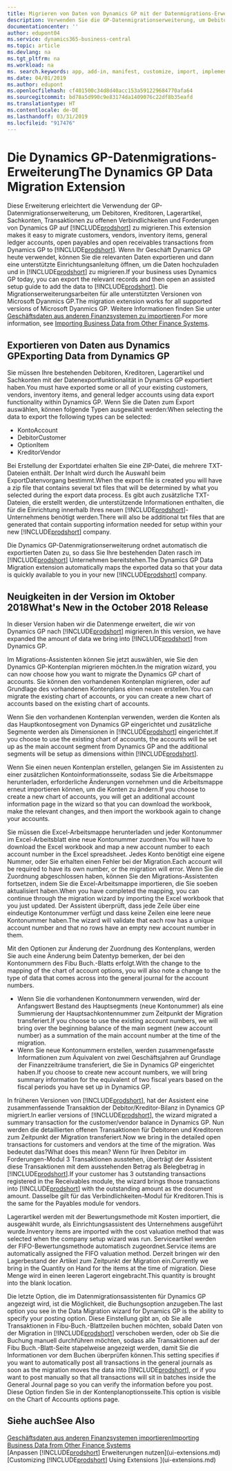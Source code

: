 ```yaml
---
title: Migrieren von Daten von Dynamics GP mit der Datenmigrations-Erweiterung | Microsoft Docs
description: Verwenden Sie die GP-Datenmigrationserweiterung, um Debitoren, Kreditoren, Lagerartikel, Sachkonten, Transaktionen zu offenen Verbindlichkeiten und Forderungen von Dynamics GP auf Business Central zu migrieren.
documentationcenter: ''
author: edupont04
ms.service: dynamics365-business-central
ms.topic: article
ms.devlang: na
ms.tgt_pltfrm: na
ms.workload: na
ms. search.keywords: app, add-in, manifest, customize, import, implement
ms.date: 04/01/2019
ms.author: edupont
ms.openlocfilehash: cf401500c34d8d40acc153a591229684770afa64
ms.sourcegitcommit: bd78a5d990c9e83174da1409076c22df8b35eafd
ms.translationtype: HT
ms.contentlocale: de-DE
ms.lasthandoff: 03/31/2019
ms.locfileid: "917476"
---
```

# <a name="the-dynamics-gp-data-migration-extension"></a><span data-ttu-id="3501a-103">Die Dynamics GP-Datenmigrations-Erweiterung</span><span class="sxs-lookup"><span data-stu-id="3501a-103">The Dynamics GP Data Migration Extension</span></span> 
<span data-ttu-id="3501a-104">Diese Erweiterung erleichtert die Verwendung der GP-Datenmigrationserweiterung, um Debitoren, Kreditoren, Lagerartikel, Sachkonten, Transaktionen zu offenen Verbindlichkeiten und Forderungen von Dynamics GP auf [!INCLUDE[prodshort](includes/prodshort.md)] zu migrieren.</span><span class="sxs-lookup"><span data-stu-id="3501a-104">This extension makes it easy to migrate customers, vendors, inventory items, general ledger accounts, open payables and open receivables transactions from Dynamics GP to [!INCLUDE[prodshort](includes/prodshort.md)].</span></span> <span data-ttu-id="3501a-105">Wenn Ihr Geschäft Dynamics GP heute verwendet, können Sie die relevanten Daten exportieren und dann eine unterstützte Einrichtungsanleitung öffnen, um die Daten hochzuladen und in [!INCLUDE[prodshort](includes/prodshort.md)] zu migrieren.</span><span class="sxs-lookup"><span data-stu-id="3501a-105">If your business uses Dynamics GP today, you can export the relevant records and then open an assisted setup guide to add the data to [!INCLUDE[prodshort](includes/prodshort.md)].</span></span> <span data-ttu-id="3501a-106">Die Migrationserweiterungsarbeiten für alle unterstützten Versionen von Microsoft Dyanmics GP.</span><span class="sxs-lookup"><span data-stu-id="3501a-106">The migration extension works for all supported versions of Microsoft Dyanmics GP.</span></span> <span data-ttu-id="3501a-107">Weitere Informationen finden Sie unter [Geschäftsdaten aus anderen Finanzsystemen zu importieren](across-import-data-configuration-packages.md).</span><span class="sxs-lookup"><span data-stu-id="3501a-107">For more information, see [Importing Business Data from Other Finance Systems](across-import-data-configuration-packages.md).</span></span>

## <a name="exporting-data-from-dynamics-gp"></a><span data-ttu-id="3501a-108">Exportieren von Daten aus Dynamics GP</span><span class="sxs-lookup"><span data-stu-id="3501a-108">Exporting Data from Dynamics GP</span></span>
<span data-ttu-id="3501a-109">Sie müssen Ihre bestehenden Debitoren, Kreditoren, Lagerartikel und Sachkonten mit der Datenexportfunktionalität in Dynamics GP exportiert haben.</span><span class="sxs-lookup"><span data-stu-id="3501a-109">You must have exported some or all of your existing customers, vendors, inventory items, and general ledger accounts using data export functionality within Dynamics GP.</span></span> <span data-ttu-id="3501a-110">Wenn Sie die Daten zum Export auswählen, können folgende Typen ausgewählt werden:</span><span class="sxs-lookup"><span data-stu-id="3501a-110">When selecting the data to export the following types can be selected:</span></span>

* <span data-ttu-id="3501a-111">Konto</span><span class="sxs-lookup"><span data-stu-id="3501a-111">Account</span></span>  
* <span data-ttu-id="3501a-112">Debitor</span><span class="sxs-lookup"><span data-stu-id="3501a-112">Customer</span></span>  
* <span data-ttu-id="3501a-113">Option</span><span class="sxs-lookup"><span data-stu-id="3501a-113">Item</span></span>  
* <span data-ttu-id="3501a-114">Kreditor</span><span class="sxs-lookup"><span data-stu-id="3501a-114">Vendor</span></span>  

<span data-ttu-id="3501a-115">Bei Erstellung der Exportdatei erhalten Sie eine ZIP-Datei, die mehrere TXT-Dateien enthält. Der Inhalt wird durch Ihe Auswahl beim ExportDatenvorgang bestimmt.</span><span class="sxs-lookup"><span data-stu-id="3501a-115">When the export file is created you will have a zip file that contains several txt files that will be determined by what you selected during the export data process.</span></span>  <span data-ttu-id="3501a-116">Es gibt auch zusätzliche TXT-Dateien, die erstellt werden, die unterstützende Informationen enthalten, die für die Einrichtung innerhalb Ihres neuen [!INCLUDE[prodshort](includes/prodshort.md)]-Unternehmens benötigt werden.</span><span class="sxs-lookup"><span data-stu-id="3501a-116">There will also be additional txt files that are generated that contain supporting information needed for setup within your new [!INCLUDE[prodshort](includes/prodshort.md)] company.</span></span>

<span data-ttu-id="3501a-117">Die Dynamics GP-Datenmigrationserweiterung ordnet automatisch die exportierten Daten zu, so dass Sie Ihre bestehenden Daten rasch im [!INCLUDE[prodshort](includes/prodshort.md)] Unternehmen bereitstehen.</span><span class="sxs-lookup"><span data-stu-id="3501a-117">The Dynamics GP Data Migration extension automatically maps the exported data so that your data is quickly available to you in your new [!INCLUDE[prodshort](includes/prodshort.md)] company.</span></span>

## <a name="whats-new-in-the-october-2018-release"></a><span data-ttu-id="3501a-118">Neuigkeiten in der Version im Oktober 2018</span><span class="sxs-lookup"><span data-stu-id="3501a-118">What's New in the October 2018 Release</span></span>

<span data-ttu-id="3501a-119">In dieser Version haben wir die Datenmenge erweitert, die wir von Dynamics GP nach [!INCLUDE[prodshort](includes/prodshort.md)] migrieren.</span><span class="sxs-lookup"><span data-stu-id="3501a-119">In this version, we have expanded the amount of data we bring into [!INCLUDE[prodshort](includes/prodshort.md)] from Dynamics GP.</span></span>

<span data-ttu-id="3501a-120">Im Migrations-Assistenten können Sie jetzt auswählen, wie Sie den Dynamics GP-Kontenplan migrieren möchten.</span><span class="sxs-lookup"><span data-stu-id="3501a-120">In the migration wizard, you can now choose how you want to migrate the Dynamics GP chart of accounts.</span></span> <span data-ttu-id="3501a-121">Sie können den vorhandenen Kontenplan migrieren, oder auf Grundlage des vorhandenen Kontenplans einen neuen erstellen.</span><span class="sxs-lookup"><span data-stu-id="3501a-121">You can migrate the existing chart of accounts, or you can create a new chart of accounts based on the existing chart of accounts.</span></span>  

<span data-ttu-id="3501a-122">Wenn Sie den vorhandenen Kontenplan verwenden, werden die Konten als das Hauptkontosegment von Dynamics GP eingerichtet und zusätzliche Segmente werden als Dimensionen in [!INCLUDE[prodshort](includes/prodshort.md)] eingerichtet.</span><span class="sxs-lookup"><span data-stu-id="3501a-122">If you choose to use the existing chart of accounts, the accounts will be set up as the main account segment from Dynamics GP and the additional segments will be setup as dimensions within [!INCLUDE[prodshort](includes/prodshort.md)].</span></span>  

<span data-ttu-id="3501a-123">Wenn Sie einen neuen Kontenplan erstellen, gelangen Sie im Assistenten zu einer zusätzlichen Kontoinformationsseite, sodass Sie die Arbeitsmappe herunterladen, erforderliche Änderungen vornehmen und die Arbeitsmappe erneut importieren können, um die Konten zu ändern.</span><span class="sxs-lookup"><span data-stu-id="3501a-123">If you choose to create a new chart of accounts, you will get an additional account information page in the wizard so that you can download the workbook, make the relevant changes, and then import the workbook again to change your accounts.</span></span>  

<span data-ttu-id="3501a-124">Sie müssen die Excel-Arbeitsmappe herunterladen und jeder Kontonummer im Excel-Arbeitsblatt eine neue Kontonummer zuordnen.</span><span class="sxs-lookup"><span data-stu-id="3501a-124">You will have to download the Excel workbook and map a new account number to each account number in the Excel spreadsheet.</span></span> <span data-ttu-id="3501a-125">Jedes Konto benötigt eine eigene Nummer, oder Sie erhalten einen Fehler bei der Migration.</span><span class="sxs-lookup"><span data-stu-id="3501a-125">Each account will be required to have its own number, or the migration will error.</span></span> <span data-ttu-id="3501a-126">Wenn Sie die Zuordnung abgeschlossen haben, können Sie den Migrations-Assistenten fortsetzen, indem Sie die Excel-Arbeitsmappe importieren, die Sie soeben aktualisiert haben.</span><span class="sxs-lookup"><span data-stu-id="3501a-126">When you have completed the mapping, you can continue through the migration wizard by importing the Excel workbook that you just updated.</span></span> <span data-ttu-id="3501a-127">Der Assistent überprüft, dass jede Zeile über eine eindeutige Kontonummer verfügt und dass keine Zeilen eine leere neue Kontonummer haben.</span><span class="sxs-lookup"><span data-stu-id="3501a-127">The wizard will validate that each row has a unique account number and that no rows have an empty new account number in them.</span></span>  

<span data-ttu-id="3501a-128">Mit den Optionen zur Änderung der Zuordnung des Kontenplans, werden Sie auch eine Änderung beim Datentyp bemerken, der bei den Kontonummern des Fibu Buch.-Blatts erfolgt.</span><span class="sxs-lookup"><span data-stu-id="3501a-128">With the change to the mapping of the chart of account options, you will also note a change to the type of data that comes across into the general journal for the account numbers.</span></span>  

- <span data-ttu-id="3501a-129">Wenn Sie die vorhandenen Kontonummern verwenden, wird der Anfangswert Bestand des Hauptsegments (neue Kontonummer) als eine Summierung der Hauptsachkontennummer zum Zeitpunkt der Migration transferiert.</span><span class="sxs-lookup"><span data-stu-id="3501a-129">If you choose to use the existing account numbers, we will bring over the beginning balance of the main segment (new account number) as a summation of the main account number at the time of the migration.</span></span>  
- <span data-ttu-id="3501a-130">Wenn Sie neue Kontonummern erstellen, werden zusammengefasste Informationen zum Äquivalent von zwei Geschäftsjahren auf Grundlage der Finanzzeiträume transferiert, die Sie in Dynamics GP eingerichtet haben.</span><span class="sxs-lookup"><span data-stu-id="3501a-130">If you choose to create new account numbers, we will bring summary information for the equivalent of two fiscal years based on the fiscal periods you have set up in Dynamics GP.</span></span>

<span data-ttu-id="3501a-131">In früheren Versionen von [!INCLUDE[prodshort](includes/prodshort.md)], hat der Assistent eine zusammenfassende Transaktion der Debitor/Kreditor-Bilanz in Dynamics GP migriert.</span><span class="sxs-lookup"><span data-stu-id="3501a-131">In earlier versions of [!INCLUDE[prodshort](includes/prodshort.md)], the wizard migrated a summary transaction for the customer/vendor balance in Dynamics GP.</span></span> <span data-ttu-id="3501a-132">Nun werden die detaillierten offenen Transaktionen für Debitoren und Kreditoren zum Zeitpunkt der Migration transferiert.</span><span class="sxs-lookup"><span data-stu-id="3501a-132">Now we bring in the detailed open transactions for customers and vendors at the time of the migration.</span></span> <span data-ttu-id="3501a-133">Was bedeutet das?</span><span class="sxs-lookup"><span data-stu-id="3501a-133">What does this mean?</span></span> <span data-ttu-id="3501a-134">Wenn für Ihren Debitor im Forderungen-Modul 3 Transaktionen ausstehen, überträgt der Assistent diese Transaktionen mit dem ausstehenden Betrag als Belegbetrag in [!INCLUDE[prodshort](includes/prodshort.md)].</span><span class="sxs-lookup"><span data-stu-id="3501a-134">If your customer has 3 outstanding transactions registered in the Receivables module, the wizard brings those transactions into [!INCLUDE[prodshort](includes/prodshort.md)] with the outstanding amount as the document amount.</span></span> <span data-ttu-id="3501a-135">Dasselbe gilt für das Verbindlichkeiten-Modul für Kreditoren.</span><span class="sxs-lookup"><span data-stu-id="3501a-135">This is the same for the Payables module for vendors.</span></span>  

<span data-ttu-id="3501a-136">Lagerartikel werden mit der Bewertungsmethode mit Kosten importiert, die ausgewählt wurde, als Einrichtungsassistent des Unternehmens ausgeführt wurde.</span><span class="sxs-lookup"><span data-stu-id="3501a-136">Inventory items are imported with the cost valuation method that was selected when the company setup wizard was run.</span></span> <span data-ttu-id="3501a-137">Serviceartikel werden der FIFO-Bewertungsmethode automatisch zugeordnet.</span><span class="sxs-lookup"><span data-stu-id="3501a-137">Service items are automatically assigned the FIFO valuation method.</span></span> <span data-ttu-id="3501a-138">Derzeit bringen wir den Lagerbestand der Artikel zum Zeitpunkt der Migration ein.</span><span class="sxs-lookup"><span data-stu-id="3501a-138">Currently we bring in the Quantity on Hand for the items at the time of migration.</span></span>  <span data-ttu-id="3501a-139">Diese Menge wird in einen leeren Lagerort eingebracht.</span><span class="sxs-lookup"><span data-stu-id="3501a-139">This quantity is brought into the blank location.</span></span>  

<span data-ttu-id="3501a-140">Die letzte Option, die im Datenmigrationsassistenten für Dynamics GP angezeigt wird, ist die Möglichkeit, die Buchungsoption anzugeben.</span><span class="sxs-lookup"><span data-stu-id="3501a-140">The last option you see in the Data Migration wizard for Dynamics GP is the ability to specify your posting option.</span></span> <span data-ttu-id="3501a-141">Diese Einstellung gibt an, ob Sie alle Transaktionen in Fibu-Buch.-Blattzeilen buchen möchten, sobald Daten von der Migration in [!INCLUDE[prodshort](includes/prodshort.md)] verschoben werden, oder ob Sie die Buchung manuell durchführen möchten, sodass alle Transaktionen auf der Fibu Buch.-Blatt-Seite stapelweise angezeigt werden, damit Sie die Informationen vor dem Buchen überprüfen können.</span><span class="sxs-lookup"><span data-stu-id="3501a-141">This setting specifies if you want to automatically post all transactions in the general journals as soon as the migration moves the data into [!INCLUDE[prodshort](includes/prodshort.md)], or if you want to post manually so that all transactions will sit in batches inside the General Journal page so you can verify the information before you post.</span></span> <span data-ttu-id="3501a-142">Diese Option finden Sie in der Kontenplanoptionsseite.</span><span class="sxs-lookup"><span data-stu-id="3501a-142">This option is visible on the Chart of Accounts options page.</span></span>


## <a name="see-also"></a><span data-ttu-id="3501a-143">Siehe auch</span><span class="sxs-lookup"><span data-stu-id="3501a-143">See Also</span></span>
[<span data-ttu-id="3501a-144">Geschäftsdaten aus anderen Finanzsystemen importieren</span><span class="sxs-lookup"><span data-stu-id="3501a-144">Importing Business Data from Other Finance Systems</span></span>](across-import-data-configuration-packages.md)  
<span data-ttu-id="3501a-145">[Anpassen [!INCLUDE[prodshort](includes/prodshort.md)] Erweiterungen nutzen](ui-extensions.md)</span><span class="sxs-lookup"><span data-stu-id="3501a-145">[Customizing [!INCLUDE[prodshort](includes/prodshort.md)] Using Extensions ](ui-extensions.md)</span></span>  

